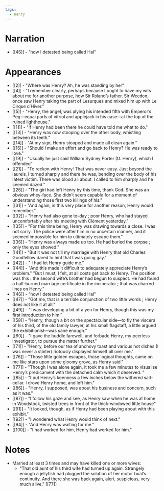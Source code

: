 ```yaml
---
tags:
  - Henry
---
```

# Narration
- [[46]] - "how I detested being called Hal"
# Appearances
- [[2]] - "Where was Henry? Ah, he was standing by her"
- [[4]] - "I remember clearly, perhaps because I ought to have my wits about me for another purpose, how Sir Roland’s father, Sir Weedon, once saw Henry taking the part of Lesurques and mixed him up with Le Cirque d’Hiver."
- [[5]] - "Henry, the angel, was plying his intended fifth with Emperor’s Peg—equal parts of vitriol and applejack in his case—at the top of the ruined lighthouse."
- [[11]] - "If Henry had been there he could have told me what to do."
- [[13]] - "Henry was now stooping over the other body, whistling between its teeth."
- [[14]] - "At my sign, Henry stooped and made all clean again."
- [[16]] - "Should I make an effort and go back to Henry? He was ready to love."
- [[19]] - "Usually he just said William Sydney Porter (O. Henry), which I offended"
- [[21]] - "To reckon with Henry! That was never easy. Just beyond the laurels, I turned sharply and there he was, bending over the body of his latest victim. There was blood all about. I called to him sharply and he seemed dazed."
- [[26]] - "The girl had left Henry by this time, thank God. She was an obvious whey-face. She didn’t seem capable for a moment of understanding those first two killings of his."
- [[31]] - "And again, in this very place for another reason, Henry would remember."
- [[32]] - "Henry had also gone to-day ; poor Henry, who had stayed uncomfortably after his meeting with Clément yesterday."
- [[35]] - "For this time being, Henry was drawing towards a close. I was not sorry. The police were after him in no uncertain manner, and it seemed impossible for him to ultimately escape them."
- [[36]] - "Henry was always made up too. He had buried the corpse ; only the eyes showed."
- [[41]] - "But it was not till my marriage with Henry that old Charles Goodfellow dared to hint that I was going gay."
- [[42]] - " I had let Henry guide me."
- [[44]] - "And this made it difficult to adequately appreciate Henry’s problem." "But I must, I felt, at all costs get back to Henry. The position was this : the second wife’s brother had begun to suspect. He had found a half-burned marriage certificate in the incinerator ; that was charred lines on Henry."
- [[46]] - "how I detested being called Hal"
- [[47]] - "Got me, that is a terrible conjunction of two little words ; Henry does not like it at all."
- [[49]] - "I was developing a bit of a yen for Henry, though this was my first introduction to him."
- [[58]] - "Henry, though a bit on the spectacular side—to fly the viscera of his third, of the old family lawyer, at his small flagstaff, a little argued the exhibitionist—was sane enough."
- [[60]] - "I gave the huddle farewell, and forbade Henry, my peerless investigator, to pursue the matter further."
- [[71]] - "Henry, before our tea of anchovy toast and various hot dishes (I was never a stinter) riotously displayed himself all over me."
- [[76]] - "Those little golden escapes, those logical thoughts, came on me like stars upon some gloomy grove, as Henry said."
- [[77]] - "Though I was alone again, it took me a few minutes to visualise Henry’s predicament with the detached calm which it deserved. "
- [[85]] - "I put Henry’s keenness a few inches below the withered salt-cellar. I drove Henry home, and left him."
- [[86]] - "Henry, I supposed, was about his business and concern, such as it was."
- [[87]] - "I follow his gaze and see, as Henry saw when he was at home in Woodstock, twisted trees in front of the thick-windowed little house"
- [[91]] - "It looked, though, as if Henry had been playing about with this exhibit."
- [[92]] - "I wondered what Henry would think of next."
- [[94]] - "And Henry was waiting for me."
- [[100]] - "I had worked for him, Henry had worked for him."
# Notes

- Married at least 3 times and may have killed one or more wives:
	- "That old aunt of his third wife had turned up again. Strangely enough a jellyfish had plugged the solution of her motor boat’s continuity. And there she was back again, alert, suspicious, very much alive." [[77]]